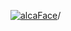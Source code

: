 [![alcaFace](https://camo.githubusercontent.com/2ee094c4af74cb0ec2e19388fccfb809837623e3/68747470733a2f2f7374617469632d63646e2e6a74766e772e6e65742f656d6f7469636f6e732f76312f3332383632362f312e30)](https://twitch.tv/Alca)/

<!--
# My "Popular" CodePens

<table>
	<tr>
		<th></th>
		<th>Title</th>
		<th>Last updated</th>
	</tr>
	<tr>
		<td><a href="https://codepen.io/Alca/pen/qBxGVpR" rel="nofollow"><img src="https://codepen.io/alca/pen/qBxGVpR/image/default.png" width="100" height="56.25"></a></td>
		<td><a href="https://codepen.io/Alca/pen/qBxGVpR" rel="nofollow">A Pen by Jacob Foster</a></td>
		<td>Jun 21, 2022</td>
	</tr>
	<tr>
		<td><a href="https://codepen.io/Alca/pen/vYdMWWj" rel="nofollow"><img src="https://codepen.io/alca/pen/vYdMWWj/image/default.png" width="100" height="56.25"></a></td>
		<td><a href="https://codepen.io/Alca/pen/vYdMWWj" rel="nofollow">Cardboard_Cowboy Font</a></td>
		<td>Jun 20, 2022</td>
	</tr>
	<tr>
		<td><a href="https://codepen.io/Alca/pen/mdXadMb" rel="nofollow"><img src="https://codepen.io/alca/pen/mdXadMb/image/default.png" width="100" height="56.25"></a></td>
		<td><a href="https://codepen.io/Alca/pen/mdXadMb" rel="nofollow">A Pen by Jacob Foster</a></td>
		<td>Jun 12, 2022</td>
	</tr>
	<tr>
		<td><a href="https://codepen.io/Alca/pen/dydQYKy" rel="nofollow"><img src="https://codepen.io/alca/pen/dydQYKy/image/default.png" width="100" height="56.25"></a></td>
		<td><a href="https://codepen.io/Alca/pen/dydQYKy" rel="nofollow">A Pen by Jacob Foster</a></td>
		<td>Jun 10, 2022</td>
	</tr>
	<tr>
		<td><a href="https://codepen.io/Alca/pen/YzeOWKX" rel="nofollow"><img src="https://codepen.io/alca/pen/YzeOWKX/image/default.png" width="100" height="56.25"></a></td>
		<td><a href="https://codepen.io/Alca/pen/YzeOWKX" rel="nofollow">Chain Swing</a></td>
		<td>Jun 7, 2022</td>
	</tr>
	<tr>
		<td><a href="https://codepen.io/Alca/pen/LYQJNQq" rel="nofollow"><img src="https://codepen.io/alca/pen/LYQJNQq/image/default.png" width="100" height="56.25"></a></td>
		<td><a href="https://codepen.io/Alca/pen/LYQJNQq" rel="nofollow">A Pen by Jacob Foster</a></td>
		<td>Jun 7, 2022</td>
	</tr>
	<tr>
		<td><a href="https://codepen.io/Alca/pen/GRQBzBo" rel="nofollow"><img src="https://codepen.io/alca/pen/GRQBzBo/image/default.png" width="100" height="56.25"></a></td>
		<td><a href="https://codepen.io/Alca/pen/GRQBzBo" rel="nofollow">A Pen by Jacob Foster</a></td>
		<td>Jun 6, 2022</td>
	</tr>
	<tr>
		<td><a href="https://codepen.io/Alca/pen/ExQLdMx" rel="nofollow"><img src="https://codepen.io/alca/pen/ExQLdMx/image/default.png" width="100" height="56.25"></a></td>
		<td><a href="https://codepen.io/Alca/pen/ExQLdMx" rel="nofollow">A Pen by Jacob Foster</a></td>
		<td>Jun 2, 2022</td>
	</tr>
	<tr>
		<td><a href="https://codepen.io/Alca/pen/qBxowBy" rel="nofollow"><img src="https://codepen.io/alca/pen/qBxowBy/image/default.png" width="100" height="56.25"></a></td>
		<td><a href="https://codepen.io/Alca/pen/qBxowBy" rel="nofollow">A Pen by Jacob Foster</a></td>
		<td>May 31, 2022</td>
	</tr>
	<tr>
		<td><a href="https://codepen.io/Alca/pen/zYRpVVJ" rel="nofollow"><img src="https://codepen.io/alca/pen/zYRpVVJ/image/default.png" width="100" height="56.25"></a></td>
		<td><a href="https://codepen.io/Alca/pen/zYRpVVJ" rel="nofollow">A Pen by Jacob Foster</a></td>
		<td>May 28, 2022</td>
	</tr>
</table>

---

###### Last updated: Fri, 01 Jul 2022 05:13:31 GMT
-->
